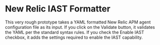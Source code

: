 # New Relic IAST Formatter

This very rough prototype takes a YAML formatted New Relic APM agent configuration file as its input.  If you click on the Validate button, it validates the YAML per the standard syntax rules.  If you check the Enable IAST checkbox, it adds the settings required to enable the IAST capability.
